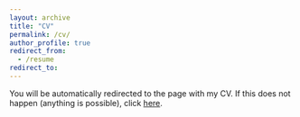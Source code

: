 ```yaml
---
layout: archive
title: "CV"
permalink: /cv/
author_profile: true
redirect_from:
  - /resume
redirect_to:
---
```


You will be automatically redirected to the page with my CV. If this does not happen (anything is possible), click [here](https://drive.google.com/file/d/1JEXzhRv-TWe8z96qxs-dzJt5nAHfla7v/view?usp=sharing).

<script>
  window.location.replace("https://drive.google.com/file/d/1JEXzhRv-TWe8z96qxs-dzJt5nAHfla7v/view?usp=sharing");
</script>